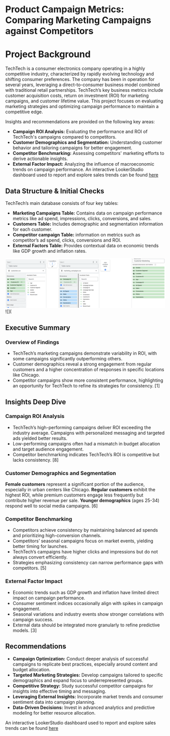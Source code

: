 # Product Campaign Metrics: Comparing Marketing Campaigns against Competitors
# Project Background

TechTech is a consumer electronics company operating in a highly competitive industry, characterized by rapidly evolving technology and shifting consumer preferences. The company has been in operation for several years, leveraging a direct-to-consumer business model combined with traditional retail partnerships. TechTech’s key business metrics include customer acquisition costs, return on investment (ROI) for marketing campaigns, and customer lifetime value. This project focuses on evaluating marketing strategies and optimizing campaign performance to maintain a competitive edge.

Insights and recommendations are provided on the following key areas:

- **Campaign ROI Analysis:** Evaluating the performance and ROI of TechTech's campaigns compared to competitors.
- **Customer Demographics and Segmentation:** Understanding customer behavior and tailoring campaigns for better engagement.
- **Competitor Benchmarking:** Assessing competitors' marketing efforts to derive actionable insights.
- **External Factor Impact:** Analyzing the influence of macroeconomic trends on campaign performance.
An interactive LookerStudio dashboard used to report and explore sales trends can be found [here](https://lookerstudio.google.com/embed/reporting/0dba8293-fdc4-4910-868f-cbdbcdb4e723/page/p_hhc68i7ymd) 

## Data Structure & Initial Checks

TechTech’s main database consists of four key tables:

- **Marketing Campaigns Table:** Contains data on campaign performance metrics like ad spend, impressions, clicks, conversions, and sales.
- **Customers Table:** Includes demographic and segmentation information for each customer.
- **Competitor campaign Table:** information on metrics  such as competitor’s ad spend, clicks, conversions and ROI.
- **External Factors Table:** Provides contextual data on economic trends like GDP growth and inflation rates.

![](https://github.com/monicabright/TechTech-Campaign-Analysis/blob/main/Customer_marketing.png)
![](


## Executive Summary
### Overview of Findings
-	TechTech’s marketing campaigns demonstrate variability in ROI, with some campaigns significantly outperforming others.
-	Customer demographics reveal a strong engagement from regular customers and a higher concentration of responses in specific locations like Chicago.
-	Competitor campaigns show more consistent performance, highlighting an opportunity for TechTech to refine its strategies for consistency.
[1]

## Insights Deep Dive
### Campaign ROI Analysis
-	TechTech’s high-performing campaigns deliver ROI exceeding the industry average. Campaigns with personalized messaging and targeted ads yielded better results.
-	Low-performing campaigns often had a mismatch in budget allocation and target audience engagement.
-	Competitor benchmarking indicates TechTech’s ROI is competitive but lacks consistency.
[8]

### Customer Demographics and Segmentation
**Female customers** represent a significant portion of the audience, especially in urban centers like Chicago.
**Regular customers** exhibit the highest ROI, while premium customers engage less frequently but contribute higher revenue per sale.
**Younger demographics** (ages 25-34) respond well to social media campaigns.
[6]

### Competitor Benchmarking
-	Competitors achieve consistency by maintaining balanced ad spends and prioritizing high-conversion channels.
-	Competitors’ seasonal campaigns focus on market events, yielding better timing for launches.
-	TechTech’s campaigns have higher clicks and impressions but do not always convert efficiently.
-	Strategies emphasizing consistency can narrow performance gaps with competitors.
[5]

### External Factor Impact
-	Economic trends such as GDP growth and inflation have limited direct impact on campaign performance.
-	Consumer sentiment indices occasionally align with spikes in campaign engagement.
-	Seasonal variations and industry events show stronger correlations with campaign success.
-	External data should be integrated more granularly to refine predictive models.
[3]

## Recommendations
- **Campaign Optimization:** Conduct deeper analysis of successful campaigns to replicate best practices, especially around content and budget allocation.
- **Targeted Marketing Strategies:** Develop campaigns tailored to specific demographics and expand focus to underrepresented groups.
- **Competitive Strategy:** Study successful competitor campaigns for insights into effective timing and messaging.
- **Leveraging External Insights:** Incorporate market trends and consumer sentiment data into campaign planning.
- **Data-Driven Decisions:** Invest in advanced analytics and predictive modeling for better resource allocation.
 	
An interactive LookerStudio dashboard used to report and explore sales trends can be found [here](https://lookerstudio.google.com/embed/reporting/0dba8293-fdc4-4910-868f-cbdbcdb4e723/page/p_hhc68i7ymd) 
